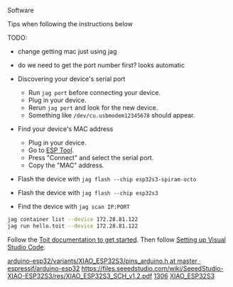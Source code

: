 Software

Tips when following the instructions below

TODO:

- change getting mac just using jag
- do we need to get the port number first? looks automatic

- Discovering your device's serial port
  - Run `jag port` before connecting your device.
  - Plug in your device.
  - Rerun `jag port` and look for the new device.
  - Something like `/dev/cu.usbmodem12345678` should appear.
- Find your device's MAC address
  - Plug in your device.
  - Go to [ESP Tool](https://espressif.github.io/esptool-js/).
  - Press "Connect" and select the serial port.
  - Copy the "MAC" address.
- Flash the device with `jag flash --chip esp32s3-spiram-octo`
- Flash the device with `jag flash --chip esp32s3`
- Find the device with `jag scan IP:PORT`


```bash
jag container list --device 172.28.81.122
jag run hello.toit --device 172.28.81.122
```

Follow the [Toit documentation to get started](https://docs.toit.io/getstarted/device).
Then follow [Setting up Visual Studio Code](https://docs.toit.io/tutorials/setup/ide).

[arduino-esp32/variants/XIAO_ESP32S3/pins_arduino.h at master · espressif/arduino-esp32](https://github.com/espressif/arduino-esp32/blob/master/variants/XIAO_ESP32S3/pins_arduino.h)
https://files.seeedstudio.com/wiki/SeeedStudio-XIAO-ESP32S3/res/XIAO_ESP32S3_SCH_v1.2.pdf
[1306](https://wiki.seeedstudio.com/Seeeduino-XIAO-Expansion-Board/)
[XIAO_ESP32S3](https://wiki.seeedstudio.com/xiao_esp32s3_getting_started/#software-preparation)
